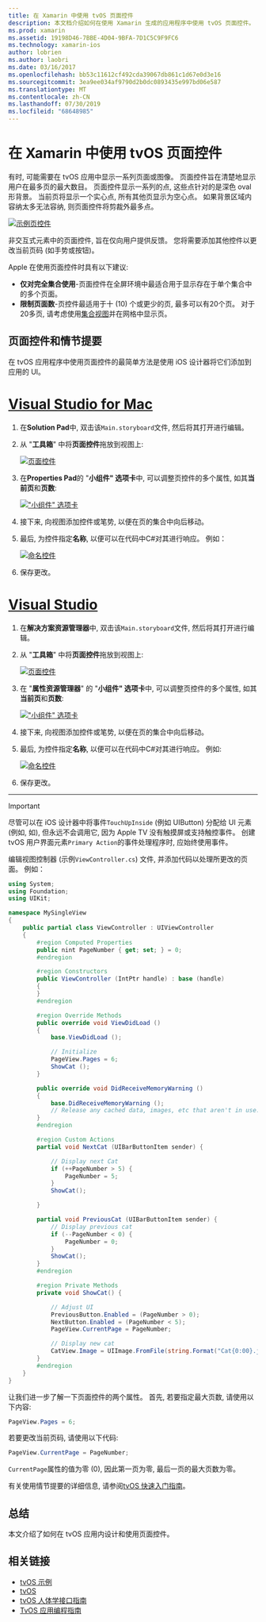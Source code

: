 ```yaml
---
title: 在 Xamarin 中使用 tvOS 页面控件
description: 本文档介绍如何在使用 Xamarin 生成的应用程序中使用 tvOS 页面控件。 它提供页控件的高级说明, 讨论如何在情节提要中对其进行设置, 并检查如何响应页面更改事件。
ms.prod: xamarin
ms.assetid: 19198D46-7BBE-4D04-9BFA-7D1C5C9F9FC6
ms.technology: xamarin-ios
author: lobrien
ms.author: laobri
ms.date: 03/16/2017
ms.openlocfilehash: bb53c11612cf492cda39067db861c1d67e0d3e16
ms.sourcegitcommit: 3ea9ee034af9790d2b0dc0893435e997bd06e587
ms.translationtype: MT
ms.contentlocale: zh-CN
ms.lasthandoff: 07/30/2019
ms.locfileid: "68648985"
---
```

# <a name="working-with-tvos-page-controls-in-xamarin"></a>在 Xamarin 中使用 tvOS 页面控件

有时, 可能需要在 tvOS 应用中显示一系列页面或图像。 页面控件旨在清楚地显示用户在最多页的最大数目。 页面控件显示一系列的点, 这些点针对的是深色 oval 形背景。 当前页将显示一个实心点, 所有其他页显示为空心点。 如果背景区域内容纳太多无法容纳, 则页面控件将剪裁外最多点。

[![](page-controls-images/page01.png "示例页控件")](page-controls-images/page01.png#lightbox)

非交互式元素中的页面控件, 旨在仅向用户提供反馈。 您将需要添加其他控件以更改当前页码 (如手势或按钮)。

Apple 在使用页面控件时具有以下建议:

- **仅对完全集合使用**-页面控件在全屏环境中最适合用于显示存在于单个集合中的多个页面。
- **限制页面数**-页控件最适用于十 (10) 个或更少的页, 最多可以有20个页。 对于20多页, 请考虑使用[集合视图](~/ios/tvos/user-interface/collection-views.md)并在网格中显示页。

<a name="Page-Controls-and-Storyboards" />

## <a name="page-controls-and-storyboards"></a>页面控件和情节提要

在 tvOS 应用程序中使用页面控件的最简单方法是使用 iOS 设计器将它们添加到应用的 UI。

# <a name="visual-studio-for-mactabmacos"></a>[Visual Studio for Mac](#tab/macos)

    
1. 在**Solution Pad**中, 双击该`Main.storyboard`文件, 然后将其打开进行编辑。
1. 从 "**工具箱**" 中将**页面控件**拖放到视图上: 

    [![](page-controls-images/page02.png "页面控件")](page-controls-images/page02.png#lightbox)
1. 在**Properties Pad**的 "**小组件" 选项卡**中, 可以调整页控件的多个属性, 如其**当前页**和**页数**: 

    [![](page-controls-images/page03.png "\"小组件\" 选项卡")](page-controls-images/page03.png#lightbox)
1. 接下来, 向视图添加控件或笔势, 以便在页的集合中向后移动。
1. 最后, 为控件指定**名称**, 以便可以在代码中C#对其进行响应。 例如： 

    [![](page-controls-images/page04.png "命名控件")](page-controls-images/page04.png#lightbox)
1. 保存更改。
    

# <a name="visual-studiotabwindows"></a>[Visual Studio](#tab/windows)

    
1. 在**解决方案资源管理器**中, 双击该`Main.storyboard`文件, 然后将其打开进行编辑。
1. 从 "**工具箱**" 中将**页面控件**拖放到视图上: 

    [![](page-controls-images/page02-vs.png "页面控件")](page-controls-images/page02-vs.png#lightbox)
1. 在 "**属性资源管理器**" 的 "**小组件" 选项卡**中, 可以调整页控件的多个属性, 如其**当前页**和**页数**: 

    [![](page-controls-images/page03-vs.png "\"小组件\" 选项卡")](page-controls-images/page03-vs.png#lightbox)
1. 接下来, 向视图添加控件或笔势, 以便在页的集合中向后移动。
1. 最后, 为控件指定**名称**, 以便可以在代码中C#对其进行响应。 例如: 

    [![](page-controls-images/page04-vs.png "命名控件")](page-controls-images/page04-vs.png#lightbox)
1. 保存更改。
    

-----

> [!IMPORTANT]
> 尽管可以在 iOS 设计器中将事件`TouchUpInside` (例如 UIButton) 分配给 UI 元素 (例如, 如), 但永远不会调用它, 因为 Apple TV 没有触摸屏或支持触控事件。 创建 tvOS 用户界面元素`Primary Action`的事件处理程序时, 应始终使用事件。

编辑视图控制器 (示例`ViewController.cs`) 文件, 并添加代码以处理所更改的页面。 例如：

```csharp
using System;
using Foundation;
using UIKit;

namespace MySingleView
{
    public partial class ViewController : UIViewController
    {
        #region Computed Properties
        public nint PageNumber { get; set; } = 0;
        #endregion

        #region Constructors
        public ViewController (IntPtr handle) : base (handle)
        {
        }
        #endregion

        #region Override Methods
        public override void ViewDidLoad ()
        {
            base.ViewDidLoad ();

            // Initialize
            PageView.Pages = 6;
            ShowCat ();
        }

        public override void DidReceiveMemoryWarning ()
        {
            base.DidReceiveMemoryWarning ();
            // Release any cached data, images, etc that aren't in use.
        }
        #endregion

        #region Custom Actions
        partial void NextCat (UIBarButtonItem sender) {

            // Display next Cat
            if (++PageNumber > 5) {
                PageNumber = 5;
            }
            ShowCat();

        }

        partial void PreviousCat (UIBarButtonItem sender) {
            // Display previous cat
            if (--PageNumber < 0) {
                PageNumber = 0;
            }
            ShowCat();
        }
        #endregion

        #region Private Methods
        private void ShowCat() {

            // Adjust UI
            PreviousButton.Enabled = (PageNumber > 0);
            NextButton.Enabled = (PageNumber < 5);
            PageView.CurrentPage = PageNumber;

            // Display new cat
            CatView.Image = UIImage.FromFile(string.Format("Cat{0:00}.jpg",PageNumber+1));
        }
        #endregion
    }
}
```

让我们进一步了解一下页面控件的两个属性。 首先, 若要指定最大页数, 请使用以下内容:

```csharp
PageView.Pages = 6;
```

若要更改当前页码, 请使用以下代码:

```csharp
PageView.CurrentPage = PageNumber;
```

`CurrentPage`属性的值为零 (0), 因此第一页为零, 最后一页的最大页数为零。

有关使用情节提要的详细信息, 请参阅[tvOS 快速入门指南](~/ios/tvos/get-started/hello-tvos.md)。 

<a name="Summary" />

## <a name="summary"></a>总结

本文介绍了如何在 tvOS 应用内设计和使用页面控件。



## <a name="related-links"></a>相关链接

- [tvOS 示例](https://docs.microsoft.com/samples/browse/?products=xamarin&term=Xamarin.iOS+tvOS)
- [tvOS](https://developer.apple.com/tvos/)
- [tvOS 人体学接口指南](https://developer.apple.com/tvos/human-interface-guidelines/)
- [TvOS 应用编程指南](https://developer.apple.com/library/prerelease/tvos/documentation/General/Conceptual/AppleTV_PG/)
